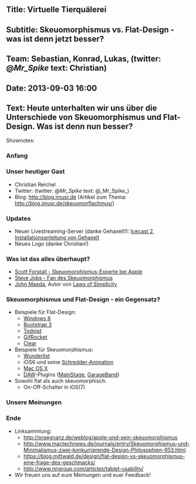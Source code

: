 Title: Virtuelle Tierquälerei
----
Subtitle: Skeuomorphismus vs. Flat-Design - was ist denn jetzt besser?
----
Team: Sebastian, Konrad, Lukas, (twitter: @_Mr_Spike_ text: Christian)
----
Date: 2013-09-03 16:00
----
Text:
Heute unterhalten wir uns über die Unterschiede von Skeuomorphismus und Flat-Design. Was ist denn nun besser?
----
Shownotes:

### Anfang
### Unser heutiger Gast
- Christian Reichel
- Twitter: (twitter: @_Mr_Spike_ text: @\_Mr\_Spike\_)
- Blog: <http://blog.imusr.de> (Artikel zum Thema: <http://blog.imusr.de/skeuomorflachmus/>)

### Updates
- Neuer Livestreaming-Server (danke Gehaxelt!): [Icecast 2](http://icecast.org), [Installationsanleitung von Gehaxelt](http://technik.blogbasis.net/icecast2-streaming-server-unter-linux-aufstetzen-23-08-2013)
- Neues Logo (danke Christian!)

### Was ist das alles überhaupt?
- [Scott Forstall - Skeuomorphismus-Experte bei Apple](http://de.wikipedia.org/wiki/Scott_Forstall)
- [Steve Jobs - Fan des Skeuomorphismus](http://en.wikipedia.org/wiki/Skeuomorph#Arguments_against_skeuomorphism_in_digital_design)
- [John Maeda](http://de.wikipedia.org/wiki/John_Maeda), Autor von [Laws of Simplicity](http://lawsofsimplicity.com)

### Skeuomorphismus und Flat-Design - ein Gegensatz?
- Beispiele für Flat-Design:
	- [Windows 8](http://windows.microsoft.com/de-de/windows-8/meet)
	- [Bootstrap 3](http://getbootstrap.com)
	- [Todoist](http://todoist.com)
	- [GifRocket](http://www.gifrocket.com)
	- [Clear](http://www.realmacsoftware.com/clear)
- Beispiele für Skeuomorphismus:
	- [Wunderlist](https://www.wunderlist.com)
	- iOS6 und seine [Schredder-Animation](http://youtu.be/WRxlFr5gQy0)
	- [Mac OS X](http://www.apple.com/de/osx/apps/)
	- [DAW](http://de.wikipedia.org/wiki/Digital_Audio_Workstation)-Plugins ([MainStage](http://www.apple.com/de/mainstage/plugins-and-sounds/), [GarageBand](http://www.apple.com/de/ilife/garageband/))
- Sowohl flat als auch skeuomorphisch:
	- On-Off-Schalter in iOS(7)

### Unsere Meinungen
### Ende
- Linksammlung:
	- <http://praegnanz.de/weblog/apple-und-sein-skeuomorphismus>
	- <http://www.mactechnews.de/journals/entry/Skeuomorphismus-und-Minimalismus-zwei-konkurrierende-Design-Philosophien-953.html>
	- <https://blog.mittwald.de/design/flat-design-vs-skeuomorphismus-eine-frage-des-geschmacks/>
	- <http://www.nngroup.com/articles/tablet-usability/>
- Wir freuen uns auf eure Meinungen und euer Feedback!
